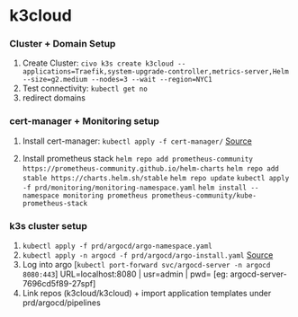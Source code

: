 # k3cloud

### Cluster + Domain Setup
1. Create Cluster:
`civo k3s create k3cloud --applications=Traefik,system-upgrade-controller,metrics-server,Helm --size=g2.medium --nodes=3 --wait --region=NYC1`
2. Test connectivity: `kubectl get no`
3. redirect domains


### cert-manager + Monitoring setup 
1. Install cert-manager:
`kubectl apply -f cert-manager/` [Source](https://github.com/jetstack/cert-manager/releases/download/v1.2.0/cert-manager.yaml)

2. Install prometheus stack
`helm repo add prometheus-community https://prometheus-community.github.io/helm-charts`
`helm repo add stable https://charts.helm.sh/stable`
`helm repo update`
`kubectl apply -f prd/monitoring/monitoring-namespace.yaml`
`helm install --namespace monitoring prometheus prometheus-community/kube-prometheus-stack`



### k3s cluster setup
1. `kubectl apply -f prd/argocd/argo-namespace.yaml`
2. `kubectl apply -n argocd -f prd/argocd/argo-install.yaml` [Source](https://raw.githubusercontent.com/argoproj/argo-cd/stable/manifests/install.yaml)
3. Log into argo [`kubectl port-forward svc/argocd-server -n argocd 8080:443`] URL=localhost:8080 | usr=admin | pwd=<POD-name> [eg: argocd-server-7696cd5f89-27spf]
4. Link repos (k3cloud/k3cloud) + import application templates under prd/argocd/pipelines

